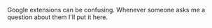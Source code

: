 Google extensions can be confusing. Whenever someone asks me a question about them I'll put it here. 
